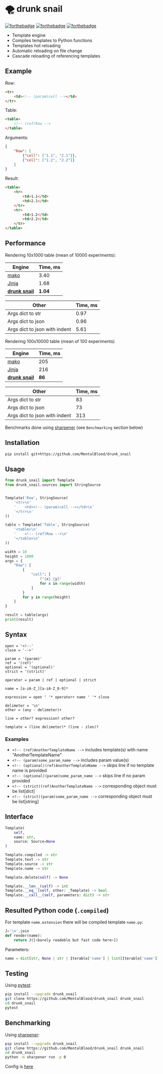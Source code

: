 # 🌪️ drunk snail

[![forthebadge](https://forthebadge.com/images/badges/made-with-c.svg)](https://forthebadge.com) [![forthebadge](https://forthebadge.com/images/badges/powered-by-black-magic.svg)](https://forthebadge.com) [![forthebadge](https://forthebadge.com/images/badges/ages-18.svg)](https://forthebadge.com)



* Template engine
* Compiles templates to Python functions
* Templates hot reloading
* Automatic reloading on file change
* Cascade reloading of referencing templates



## Example

Row:
```html
<tr>
    <td><!-- (param)cell --></td>
</tr>
```
Table:
```html
<table>
    <!-- (ref)Row -->
</table>
```
Arguments:
```json
{
    "Row": [
        {"cell": ["1.1", "2.1"]},
        {"cell": ["1.2", "2.2"]}
    ]
}
```
Result:
```html
<table>
    <tr>
        <td>1.1</td>
        <td>2.1</td>
    </tr>
    <tr>
        <td>1.2</td>
        <td>2.2</td>
    </tr>
</table>
```



## Performance

Rendering 10x1000 table (mean of 10000 experiments):

| Engine                                                        | Time, ms |
| ------------------------------------------------------------- | -------- |
| [mako](https://github.com/sqlalchemy/mako)                    | 3.40     |
| [Jinja](https://github.com/pallets/jinja)                     | 1.68     |
| **[drunk snail](https://github.com/MentalBlood/drunk_snail)** | **1.04** |

| Other                         | Time, ms |
| ----------------------------- | -------- |
| Args dict to str              | 0.97     |
| Args dict to json             | 0.96     |
| Args dict to json with indent | 5.61     |

Rendering 100x10000 table (mean of 100 experiments)

| Engine                                                        | Time, ms |
| ------------------------------------------------------------- | -------- |
| [mako](https://github.com/sqlalchemy/mako)                    | 205      |
| [Jinja](https://github.com/pallets/jinja)                     | 216      |
| **[drunk snail](https://github.com/MentalBlood/drunk_snail)** | **86**   |

| Other                         | Time, ms |
| ----------------------------- | -------- |
| Args dict to str              | 83       |
| Args dict to json             | 73       |
| Args dict to json with indent | 313      |

Benchmarks done using [sharpener](https://github.com/MentalBlood/sharpener) (see `Benchmarking` section below)



## Installation

```bash
pip install git+https://github.com/MentalBlood/drunk_snail
```



## Usage

```python
from drunk_snail import Template
from drunk_snail.sources import StringSource


Template('Row', StringSource(
    '<tr>\n'
    '    <td><!-- (param)cell --></td>\n'
    '</tr>\n'
))

table = Template('Table', StringSource(
    '<table>\n'
    '    <!-- (ref)Row -->\n'
    '</table>\n'
))

width = 10
height = 1000
args = {
    "Row": [
        {
            "cell": [
                f"{x}.{y}"
                for x in range(width)
            ]
        }
        for y in range(height)
    ]
}

result = table(args)
print(result)
```



## Syntax

```
open = '<!--'
close = '-->'

param = '(param)'
ref = '(ref)'
optional = '(optional)'
strict = '(strict)'

operator = param | ref | optional | strict

name = [a-zA-Z_][a-zA-Z_0-9]*

expression = open ' '* operator+ name ' '* close

delimeter = '\n'
other = (any - delimeter)+

line = other? expression? other?

template = (line delimeter)* (line - zlen)?
```


### Examples

* `<!-- (ref)AnotherTemplateName -->` includes template(s) with name "AnotherTemplateName"
* `<!-- (param)some_param_name -->` includes param value(s)
* `<!-- (optional)(ref)AnotherTemplateName -->` skips line if no template name is provided
* `<!-- (optional)(param)some_param_name -->` skips line if no param provided
* `<!-- (strict)(ref)AnotherTemplateName -->` corresponding object must be list[dict]
* `<!-- (strict)(param)some_param_name -->` corresponding object must be list[string]



## Interface

```python
Template(
    self,
    name: str,
    source: Source=None
)

Template.compiled -> str
Template.text -> str
Template.source -> str
Template.name -> str

Template.delete(self) -> None

Template.__len__(self) -> int
Template.__eq__(self, other: _Template) -> bool
Template.__call__(self, parameters: dict) -> str
```



## Resulted Python code (`.compiled`)

For template `name.extension` there will be compiled template `name.py`:

```python
J='\n'.join
def render(name):
    return J([<barely readeble but fast code here>])
```

Parameters:

```python
name = dict[str, None | str | Iterable['name'] | list[Iterable['name']]]
```



## Testing

Using [pytest](https://pypi.org/project/pytest/):

```bash
pip install --upgrade drunk_snail
git clone https://github.com/MentalBlood/drunk_snail drunk_snail
cd drunk_snail
pytest
```



## Benchmarking

Using [sharpener](https://github.com/MentalBlood/sharpener):

```bash
pip install --upgrade drunk_snail
git clone https://github.com/MentalBlood/drunk_snail drunk_snail
cd drunk_snail
python -m sharpener run -p 0
```

Config is [here](benchmarks/benchmark_default.json)